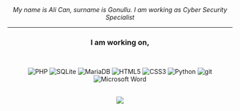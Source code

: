 <head>
<meta charset="UTF-8">
<meta name="viewport" content="width=device-width, user-scalable=no, initial-scale=1.0, maximum-scale=1.0, minimum-scale=1.0">
<meta http-equiv="X-UA-Compatible" content="ie=edge">
<meta name="description" content="Ali Can Gönüllü" />
<meta name="author" content="Ali Can Gönüllü" />
<meta name="publisher" content="Ali Can Gönüllü">
<meta name="reply-to" content="alicangonullu1907@gmail.com">
<meta name="keywords" content="ali,can,gonullu,blog,cve,hack,yazılım,osint,yks,dgs,software,development,hd,others,maritime,life,science,computer">
<meta name="robots" content="all" />
<meta name="application-name" content="Ali Can Gönüllü"/>

<meta property="og:type" content="profile" />
<meta property="og:title" content="Ali Can Gönüllü" />
<meta property="og:description" content="Ali Can Gönüllü" />
<meta property="og:image" content="../goruntu/259" />
<meta property="og:url" content="https://alicangonullu.org" />
<meta property="og:locale" content="tr_TR" />
<meta property="og:site_name" content="Ali Can Gönüllü" />
<meta property="profile:first_name" content="Ali Can" />
<meta property="profile:last_name" content="Gönüllü" />

<meta name="twitter:card" content="summary"/>
<meta name="twitter:title" content="Ali Can Gönüllü"/>
<meta name="twitter:description" content="Ali Can Gönüllü"/>
<meta name="twitter:creator" content="Ali Can Gönüllü"/>
<meta name="twitter:site" content="https://alicangonullu.org/"/>
<meta name="twitter:label1" content="Written by">
<meta name="twitter:data1" content="Ali Can Gönüllü">
<meta property="og:url" content="alicangonullu.org"/>
</head>
<div align="center">
  <i style="text-align:center;">My name is Ali Can, surname is Gonullu. I am working as Cyber Security Specialist</i>
<hr></hr>
<h3>I am working on, </h3><br>
<p>
  <img alt="PHP" src="https://img.shields.io/badge/php-%23777BB4.svg?&style=flat&logo=php&logoColor=white" />
  <img alt="SQLite" src ="https://img.shields.io/badge/sqlite-%2307405e.svg?&style=flat&logo=sqlite&logoColor=white" />
  <img alt="MariaDB" src="https://img.shields.io/badge/-MariaDB-003545?style=flat-square&logo=mariadb&logoColor=white" />
  <img alt="HTML5" src="https://img.shields.io/badge/-HTML5-E34F26?style=flat-square&logo=html5&logoColor=white" />
  <img alt="CSS3" src="https://img.shields.io/badge/-CSS3-1572B6?style=flat-square&logo=css3&logoColor=white" />
  <img alt="Python" src="https://img.shields.io/badge/python-%2314354C.svg?&style=flat&logo=python&logoColor=white" />
  <img alt="git" src="https://img.shields.io/badge/-Git-F05032?style=flat-square&logo=git&logoColor=white" />
  <img alt="Microsoft Word" src="https://img.shields.io/badge/Microsoft_Word-2B579A?style=flat&logo=microsoft-word&logoColor=white" />
</p>
<br>
<img src="https://github-readme-stats.vercel.app/api?username=alicangnll&show_icons=true&icon_color=805AD5&text_color=718096&bg_color=ffffff&hide_title=true&hide_border=false" />
</div>
